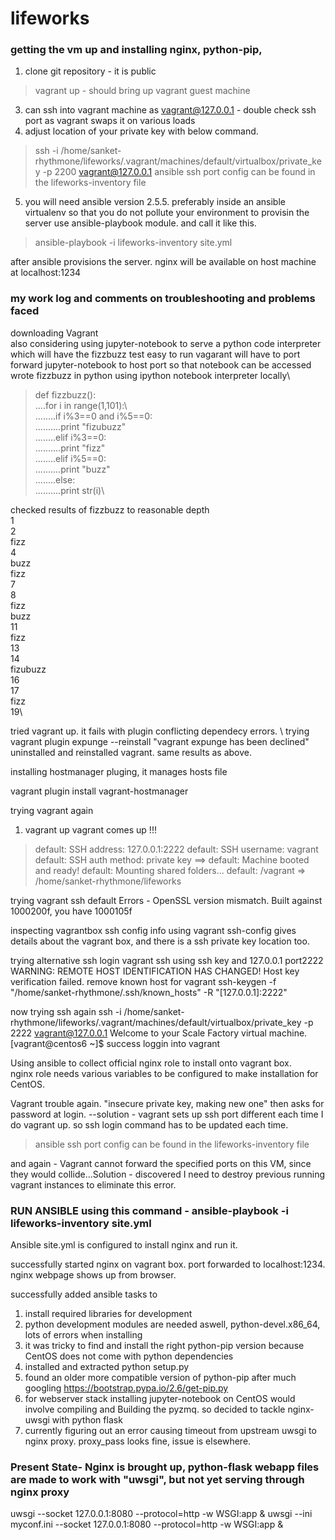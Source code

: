 # lifeworks

### getting the vm up and installing nginx, python-pip, 
1. clone git repository - it is public
> vagrant up - should bring up vagrant guest machine
3. can ssh into vagrant machine as vagrant@127.0.0.1 - double check ssh port as vagrant swaps it on various loads
4. adjust location of your private key with below command.
> ssh -i /home/sanket-rhythmone/lifeworks/.vagrant/machines/default/virtualbox/private_key -p 2200 vagrant@127.0.0.1
> ansible ssh port config can be found in the lifeworks-inventory file

5. you will need ansible version 2.5.5. preferably inside an ansible virtualenv so that you do not pollute your environment
to provisin the server use ansible-playbook module. and call it like this.
> ansible-playbook -i lifeworks-inventory site.yml

after ansible provisions the server. nginx will be available on host machine at localhost:1234


### my work log and comments on troubleshooting and problems faced

 downloading Vagrant \
 also considering using jupyter-notebook to serve a python code interpreter which will have the fizzbuzz test easy to run
 vagarant will have to port forward jupyter-notebook to host port so that notebook can be accessed
 wrote fizzbuzz in python using ipython notebook interpreter locally\
 
> def fizzbuzz():\
> ....for i in range(1,101):\  
> ........if i%3==0 and i%5==0:\
> ..........print "fizubuzz"\
> ........elif i%3==0:\
> ..........print "fizz"\
> ........elif i%5==0:\
> ..........print "buzz"\
> ........else:\
> ..........print str(i)\

 checked results of fizzbuzz to reasonable depth\
 1\
 2\
 fizz\
 4\
 buzz\
 fizz\
 7\
 8\
 fizz\
 buzz\
 11\
 fizz\
 13\
 14\
 fizubuzz\
 16\
 17\
 fizz\
 19\

tried vagrant up. it fails with plugin conflicting dependecy errors.  \ 
 trying vagrant plugin expunge --reinstall
 "vagrant expunge has been declined"
uninstalled and reinstalled vagrant.
same results as above. 

installing hostmanager pluging, it manages hosts file

vagrant plugin install vagrant-hostmanager
 
 trying vagrant again
 1. vagrant up 
 vagrant comes up !!!
> default: SSH address: 127.0.0.1:2222
    default: SSH username: vagrant
    default: SSH auth method: private key
==> default: Machine booted and ready!
 default: Mounting shared folders...
    default: /vagrant => /home/sanket-rhythmone/lifeworks

trying vagrant ssh default
Errors - OpenSSL version mismatch. Built against 1000200f, you have 1000105f

inspecting vagrantbox ssh config info using 
vagrant ssh-config
gives details about the vagrant box, and there is a ssh private key location too.

trying alternative ssh login vagrant ssh using ssh key and 127.0.0.1 port2222
WARNING: REMOTE HOST IDENTIFICATION HAS CHANGED!
Host key verification failed.
remove known host for vagrant 
ssh-keygen -f "/home/sanket-rhythmone/.ssh/known_hosts" -R "[127.0.0.1]:2222"

now trying ssh again 
ssh -i /home/sanket-rhythmone/lifeworks/.vagrant/machines/default/virtualbox/private_key -p 2222 vagrant@127.0.0.1
Welcome to your Scale Factory virtual machine.
[vagrant@centos6 ~]$
success loggin into vagrant

Using ansible to collect official nginx role to install onto vagrant box. \
nginx role needs various variables to be configured to make installation for CentOS. 

Vagrant trouble again. "insecure private key, making new one" then asks for password at login.
--solution - vagrant sets up ssh port different each time I do vagrant up. so ssh login command has to be updated each time.
> ansible ssh port config can be found in the lifeworks-inventory file
 
and again - Vagrant cannot forward the specified ports on this VM, since they
would collide...Solution - discovered I need to destroy previous running vagrant instances to eliminate this error.

### RUN ANSIBLE using this command - ansible-playbook -i lifeworks-inventory site.yml

Ansible site.yml is configured to install nginx and run it.

successfully started nginx on vagrant box. port forwarded to localhost:1234. nginx webpage shows up from browser.

successfully added ansible tasks to 
1. install required libraries for development
2. python development modules are needed aswell, python-devel.x86_64, lots of errors when installing
3. it was tricky to find and install the right python-pip version because CentOS does not come with python dependencies
4. installed and extracted python setup.py
5. found an older more compatible version of python-pip after much googling https://bootstrap.pypa.io/2.6/get-pip.py
6. for webserver stack installing jupyter-notebook on CentOS would involve compiling and Building the pyzmq. so decided to tackle nginx-uwsgi with python flask
7. currently figuring out an error causing timeout from upstream uwsgi to nginx proxy. proxy_pass looks fine, issue is elsewhere.

### Present State- Nginx is brought up, python-flask webapp files are made to work with "uwsgi", but not yet serving through nginx proxy
 
uwsgi --socket 127.0.0.1:8080 --protocol=http -w WSGI:app &
uwsgi --ini myconf.ini --socket 127.0.0.1:8080 --protocol=http -w WSGI:app &


